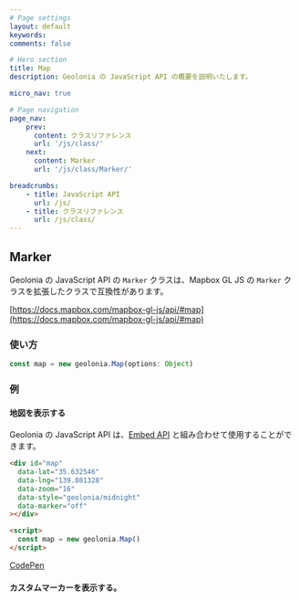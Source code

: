 ```yaml
---
# Page settings
layout: default
keywords:
comments: false

# Hero section
title: Map
description: Geolonia の JavaScript API の概要を説明いたします。

micro_nav: true

# Page navigation
page_nav:
    prev:
      content: クラスリファレンス
      url: '/js/class/'
    next:
      content: Marker
      url: '/js/class/Marker/'

breadcrumbs:
    - title: JavaScript API
      url: /js/
    - title: クラスリファレンス
      url: /js/class/
---
```


## Marker

Geolonia の JavaScript API の `Marker` クラスは、Mapbox GL JS の `Marker` クラスを拡張したクラスで互換性があります。

[https://docs.mapbox.com/mapbox-gl-js/api/#map](https://docs.mapbox.com/mapbox-gl-js/api/#map)

### 使い方

```javascript
const map = new geolonia.Map(options: Object)
```


### 例

#### 地図を表示する

Geolonia の JavaScript API は、[Embed API](/embed-api/) と組み合わせて使用することができます。

```html
<div id="map"
  data-lat="35.632546"
  data-lng="139.881328"
  data-zoom="16"
  data-style="geolonia/midnight"
  data-marker="off"
></div>

<script>
  const map = new geolonia.Map()
</script>
```

[CodePen](https://codepen.io/pen?template=xxGYbjL)

 #### カスタムマーカーを表示する。
